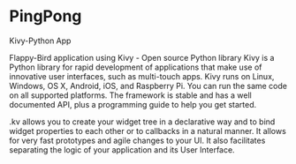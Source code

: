 # PingPong
Kivy-Python App


Flappy-Bird application using Kivy - Open source Python library Kivy is a Python library for rapid development of applications that make use of innovative user interfaces, such as multi-touch apps. Kivy runs on Linux, Windows, OS X, Android, iOS, and Raspberry Pi. You can run the same code on all supported platforms. The framework is stable and has a well documented API, plus a programming guide to help you get started.

.kv allows you to create your widget tree in a declarative way and to bind widget properties to each other or to callbacks in a natural manner. It allows for very fast prototypes and agile changes to your UI. It also facilitates separating the logic of your application and its User Interface.
